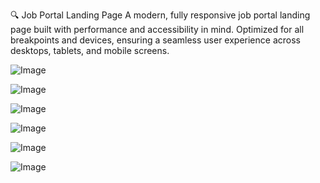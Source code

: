 🔍 Job Portal Landing Page
A modern, fully responsive job portal landing page built with performance and accessibility in mind. Optimized for all breakpoints and devices, ensuring a seamless user experience across desktops, tablets, and mobile screens.



![Image](https://github.com/user-attachments/assets/cc91c6de-fd20-436a-a6bd-af6ec808b877)


![Image](https://github.com/user-attachments/assets/db4c0b25-f8f3-45dc-971d-e3c7fba435bd)


![Image](https://github.com/user-attachments/assets/bd9571a7-8a4e-4017-a981-a21205ea25b6)


![Image](https://github.com/user-attachments/assets/8c809a10-aebd-45bb-b230-14cc98fe643b)


![Image](https://github.com/user-attachments/assets/a2cb1264-6288-4ce4-aee2-5aa6e322b0f1)


![Image](https://github.com/user-attachments/assets/8924e523-8866-4268-8e9a-6f841daea536)


